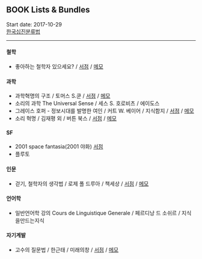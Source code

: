 ## BOOK Lists & Bundles 
Start date: 2017-10-29 <br>
[한국십진분류법](https://ko.wikipedia.org/wiki/%ED%95%9C%EA%B5%AD%EC%8B%AD%EC%A7%84%EB%B6%84%EB%A5%98%EB%B2%95)
<hr/>


#### 철학
* 좋아하는 철학자 있으세요? / [서점](http://www.kyobobook.co.kr/product/detailViewKor.laf?barcode=9791157524990) / [메모](https://github.com/knlee-voice/BookNotes/blob/master/9791157524990_171029.md) 

#### 과학
* 과학혁명의 구조 / 토머스 S.쿤 / [서점](http://www.kyobobook.co.kr/product/detailViewKor.laf?barcode=9788972915546) / [메모](https://github.com/knlee-voice/BookNotes/blob/master/9788972915546_171212.md) 
* 소리의 과학 The Universal Sense / 세스 S. 호로비츠 / 에이도스  
* 그레이스 호퍼 - 정보시대를 발명한 여인 / 커트 W. 베이어 / 지식함지 / [서점](http://www.kyobobook.co.kr/product/detailViewKor.laf?barcode=9791195258499) / [메모](https://github.com/knlee-voice/BookNotes/blob/master/9791195258499_180225.md)
* 소리 혁명 / 김재평 외 / 버튼 북스 / [서점](http://www.kyobobook.co.kr/product/detailViewKor.laf?barcode=9791187320180) / [메모](https://github.com/knlee-voice/BookNotes/blob/master/9791187320180_180418.md)

#### SF
* 2001 space fantasia(2001 야화) [서점](http://www.kyobobook.co.kr/product/detailViewKor.laf?barcode=9788959192588)
* 플루토

#### 인문
* 걷기, 철학자의 생각법 / 로제 폴 드루아 / 책세상 / [서점](http://www.kyobobook.co.kr/product/detailViewKor.laf?barcode=9791159311437) / [메모](https://github.com/knlee-voice/BookNotes/blob/master/100_171222.md)

#### 언어학
* 일반언어학 강의 Cours de Linguistique Generale / 페르디낭 드 소쉬르 / 지식을만드는지식

#### 자기계발
* 고수의 질문법 / 한근태 / 미래의창 / [서점](http://www.kyobobook.co.kr/product/detailViewKor.laf?barcode=9788959894987) / [메모](https://github.com/knlee-voice/BookNotes/blob/master/9788959894987_180516.md)
